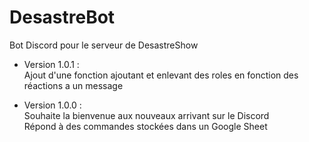 # DesastreBot
 Bot Discord pour le serveur de DesastreShow<br>


- Version 1.0.1 :<br>
Ajout d'une fonction ajoutant et enlevant des roles en fonction des réactions a un message<br>

- Version 1.0.0 :<br>
Souhaite la bienvenue aux nouveaux arrivant sur le Discord<br>
Répond à des commandes stockées dans un Google Sheet<br>